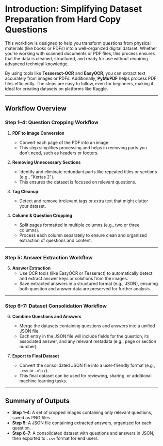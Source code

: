 # Introduction: Simplifying Dataset Preparation from Hard Copy Questions

This workflow is designed to help you transform questions from physical materials (like books or PDFs) into a well-organized digital dataset. Whether you're working with scanned documents or PDF files, this process ensures that the data is cleaned, structured, and ready for use without requiring advanced technical knowledge.

By using tools like **Tesseract-OCR** and **EasyOCR**, you can extract text accurately from images or PDFs. Additionally, **PyMuPDF** helps process PDF files efficiently. The steps are easy to follow, even for beginners, making it ideal for creating datasets on platforms like Kaggle.

---

## Workflow Overview

### **Step 1–4: Question Cropping Workflow**

1. **PDF to Image Conversion**  
   - Convert each page of the PDF into an image.  
   - This step simplifies processing and helps in removing parts you don’t need, such as headers or footers.

2. **Removing Unnecessary Sections**  
   - Identify and eliminate redundant parts like repeated titles or sections (e.g., "Kertas 2").  
   - This ensures the dataset is focused on relevant questions.

3. **Tag Cleanup**  
   - Detect and remove irrelevant tags or extra text that might clutter your dataset.

4. **Column & Question Cropping**  
   - Split pages formatted in multiple columns (e.g., two or three columns).  
   - Process each column separately to ensure clean and organized extraction of questions and content.

---

### **Step 5: Answer Extraction Workflow**

5. **Answer Extraction**  
   - Use OCR tools (like EasyOCR or Tesseract) to automatically detect and extract answer keys or solutions from the images.  
   - Save extracted answers in a structured format (e.g., JSON), ensuring both question and answer data are preserved for further analysis.

---

### **Step 6–7: Dataset Consolidation Workflow**

6. **Combine Questions and Answers**  
   - Merge the datasets containing questions and answers into a unified JSON file.  
   - Each entry in the JSON file will include fields for the question, its associated answer, and any relevant metadata (e.g., page or section number).

7. **Export to Final Dataset**  
   - Convert the consolidated JSON file into a user-friendly format (e.g., `.csv` or `.xlsx`).  
   - This final dataset can be used for reviewing, sharing, or additional machine learning tasks.

---

## Summary of Outputs

- **Step 1–4**: A set of cropped images containing only relevant questions, saved as PNG files.  
- **Step 5**: A JSON file containing extracted answers, organized for each question.  
- **Step 6–7**: A consolidated dataset with questions and answers in JSON, then exported to `.csv` format for end users.
